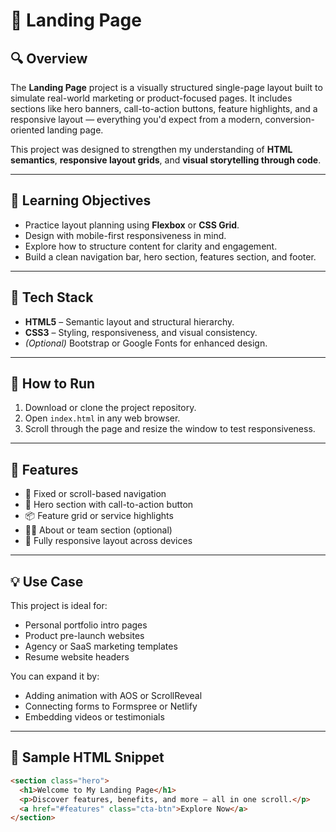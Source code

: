 # 🛬 Landing Page

## 🔍 Overview

The **Landing Page** project is a visually structured single-page layout built to simulate real-world marketing or product-focused pages. It includes sections like hero banners, call-to-action buttons, feature highlights, and a responsive layout — everything you'd expect from a modern, conversion-oriented landing page.

This project was designed to strengthen my understanding of **HTML semantics**, **responsive layout grids**, and **visual storytelling through code**.

---

## 🎯 Learning Objectives

- Practice layout planning using **Flexbox** or **CSS Grid**.
- Design with mobile-first responsiveness in mind.
- Explore how to structure content for clarity and engagement.
- Build a clean navigation bar, hero section, features section, and footer.

---

## 🧰 Tech Stack

- **HTML5** – Semantic layout and structural hierarchy.
- **CSS3** – Styling, responsiveness, and visual consistency.
- *(Optional)* Bootstrap or Google Fonts for enhanced design.

---

## 🚀 How to Run

1. Download or clone the project repository.
2. Open `index.html` in any web browser.
3. Scroll through the page and resize the window to test responsiveness.

---

## 🧠 Features

- 🧭 Fixed or scroll-based navigation
- 📣 Hero section with call-to-action button
- 📦 Feature grid or service highlights
- 🧑‍💼 About or team section (optional)
- 📱 Fully responsive layout across devices

---

## 💡 Use Case

This project is ideal for:
- Personal portfolio intro pages
- Product pre-launch websites
- Agency or SaaS marketing templates
- Resume website headers

You can expand it by:
- Adding animation with AOS or ScrollReveal
- Connecting forms to Formspree or Netlify
- Embedding videos or testimonials

---

## 🧾 Sample HTML Snippet

```html
<section class="hero">
  <h1>Welcome to My Landing Page</h1>
  <p>Discover features, benefits, and more — all in one scroll.</p>
  <a href="#features" class="cta-btn">Explore Now</a>
</section>
